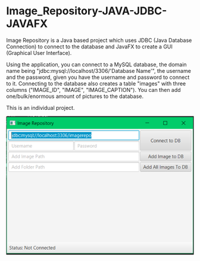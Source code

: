 # Image_Repository-JAVA-JDBC-JAVAFX

Image Repository is a Java based project which uses JDBC (Java Database Connection) to connect to the database and JavaFX to create a GUI (Graphical User Interface).

Using the application, you can connect to a MySQL database, the domain name being "jdbc:mysql://localhost/3306/'Database Name'", the username and the password, given you have the username and password to connect to it. Connecting to the database also creates a table "images" with three columns ("IMAGE_ID", "IMAGE", "IMAGE_CAPTION"). You can then add one/bulk/enormous amount of pictures to the database.

This is an individual project.

<img src="Capture.PNG">
